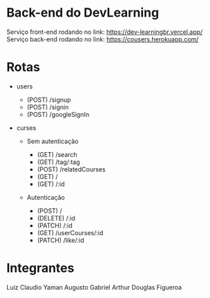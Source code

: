 # Back-end do DevLearning

Serviço front-end rodando no link: https://dev-learningbr.vercel.app/
Serviço back-end rodando no link: https://cousers.herokuapp.com/

# Rotas

- users
    - (POST) /signup 
    - (POST) /signin
    - (POST) /googleSignIn

- curses
    - Sem autenticação
        - (GET) /search
        - (GET) /tag/:tag
        - (POST) /relatedCourses
        - (GET) /
        - (GET) /:id

    - Autenticação
        - (POST) /
        - (DELETE) /:id
        - (PATCH) /:id
        - (GET) /userCourses/:id
        - (PATCH) /like/:id

# Integrantes

Luiz Claudio
Yaman Augusto
Gabriel Arthur
Douglas Figueroa